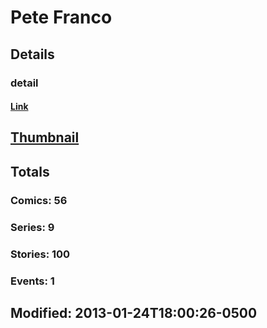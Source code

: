 # Pete  Franco 
## Details
### detail
#### [Link](http://marvel.com/comics/creators/4055/pete_franco?utm_campaign=apiRef&utm_source=225578a89fc76f3d20fbffda5d17a88d)
## [Thumbnail](http://i.annihil.us/u/prod/marvel/i/mg/6/80/4bc4782581c5c.jpg)
## Totals
### Comics: 56
### Series: 9
### Stories: 100
### Events: 1
## Modified: 2013-01-24T18:00:26-0500